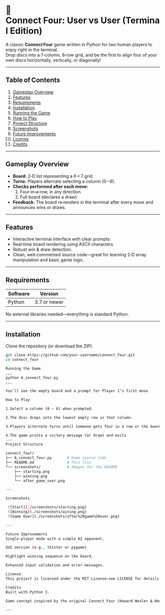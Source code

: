# 🎯 Connect Four: User vs User (Terminal Edition)

A classic **Connect Four** game written in Python for two human players to enjoy right in the terminal.  
Drop discs into a 7‑column, 6‑row grid, and be the first to align four of your own discs horizontally, vertically, or diagonally!

---

## Table of Contents
1. [Gameplay Overview](#gameplay-overview)  
2. [Features](#features)  
3. [Requirements](#requirements)  
4. [Installation](#installation)  
5. [Running the Game](#running-the-game)  
6. [How to Play](#how-to-play)  
7. [Project Structure](#project-structure)  
8. [Screenshots](#screenshots)  
9. [Future Improvements](#future-improvements)  
10. [License](#license)  
11. [Credits](#credits)  

---

## Gameplay Overview
- **Board:** 2‑D list representing a 6 × 7 grid.  
- **Turns:** Players alternate selecting a column (0 – 6).  
- **Checks performed after each move:**  
  1. Four‑in‑a‑row, in any direction.  
  2. Full board (declares a draw).  
- **Feedback:** The board re‑renders in the terminal after every move and announces wins or draws.

---

## Features
- Interactive terminal interface with clear prompts.  
- Real‑time board rendering using ASCII characters.  
- Robust win & draw detection.  
- Clean, well‑commented source code—great for learning 2‑D array manipulation and basic game logic.

---

## Requirements
| Software | Version |
|----------|---------|
| Python   | 3.7 or newer |

No external libraries needed—everything is standard Python.

---

## Installation
Clone the repository (or download the ZIP):

```bash
git clone https://github.com/your‑username/connect_four.git
cd connect_four

Running the Game
,,,
python A_connect_four.py
,,,

You’ll see the empty board and a prompt for Player 1’s first move

How to Play

1.Select a column (0 – 6) when prompted.

2.The disc drops into the lowest empty row in that column.

3.Players alternate turns until someone gets four in a row or the board is full.

4.The game prints a victory message (or draw) and exits
---
Project Structure

connect_four/
├── A_connect_four.py       # Game source code
├── README.md               # This file
└── screenshots/            # Images for the README
    ├── starting.png
    ├── winning.png
    └── after_game_over.png

---

Screenshots

 ![Start](./screenshots/starting.png) 
 ![Winning](./screenshots/wining.png) 
 ![Game Over](./screenshots/after%20game%20over.png) 

---

Future Improvements
Single‑player mode with a simple AI opponent.

GUI version (e.g., tkinter or pygame).

Highlight winning sequence on the board.

Enhanced input validation and error messages.

License
This project is licensed under the MIT License—see LICENSE for details.

Credits
Built with Python 3.

Game concept inspired by the original Connect Four (Howard Wexler & Ned Strongin).

---